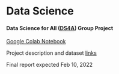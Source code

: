 # Data Science

#### Data Science for All ([DS4A](https://www.correlation-one.com/en/data-science-for-all)) Group Project
[Google Colab Notebook](https://colab.research.google.com/drive/1K5-s10Ymh6mFHfX8Bzt6XUsFhSdBo1kc#scrollTo=8XwuUcVuFX_z)

Project description and dataset [links](https://docs.google.com/document/d/1Pmr29xFd9ASXM_DOAxzWyBw7dkXSS67gYXxyzLwPt_Q/edit#)

Final report expected Feb 10, 2022

